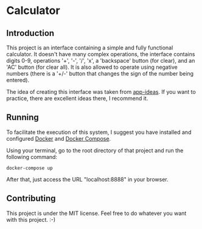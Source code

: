 # Calculator

## Introduction

This project is an interface containing a simple and fully functional calculator. It doesn't have many complex operations, the interface contains digits 0-9, operations '+', '-', '/', 'x', a 'backspace' button (for clear), and an 'AC' button (for clear all). It is also allowed to operate using negative numbers (there is a '+/-' button that changes the sign of the number being entered).

The idea of ​​creating this interface was taken from [app-ideas](https://github.com/florinpop17/app-ideas). If you want to practice, there are excellent ideas there, I recommend it.

## Running

To facilitate the execution of this system, I suggest you have installed and configured [Docker](https://www.docker.com/) and [Docker Compose](https://docs.docker.com/compose/).

Using your terminal, go to the root directory of that project and run the following command:

```
docker-compose up
```

After that, just access the URL "localhost:8888" in your browser.


## Contributing

This project is under the MIT license. Feel free to do whatever you want with this project. :-)
